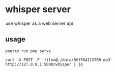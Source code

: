 # whisper server

use whisper as a web server api

## usage

``` shell
poetry run poe serve

curl -X POST -F 'file=@./data/BV158411X7BR.mp3' http://127.0.0.1:5000/whisper | jq
```

